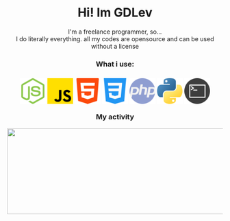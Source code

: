 <h1 align="center">Hi! Im GDLev</h1>
<p align="center">I'm a freelance programmer, so...<br>I do literally everything. all my codes are opensource and can be used without a license</p>
<h3 align="center">What i use:<h3>
<p align="center">
  <img width=60 height=60 src="./icons/nodejs.png">
  <img width=60 height=60 src="./icons/js.png">
  <img width=60 height=60 src="./icons/html.png">
  <img width=60 height=60 src="./icons/css.png">
  <img width=60 height=60 src="./icons/php.png">
  <img width=60 height=60 src="./icons/python.png">
  <img width=60 height=60 src="./icons/sh.png">
 </p>
 <div align="center">
   My activity
  </div>
  
  <p align="center">
  <img width="600" height="200" src="https://github-readme-stats.vercel.app/api/wakatime?username=GDLev&theme=dracula">
</p>



